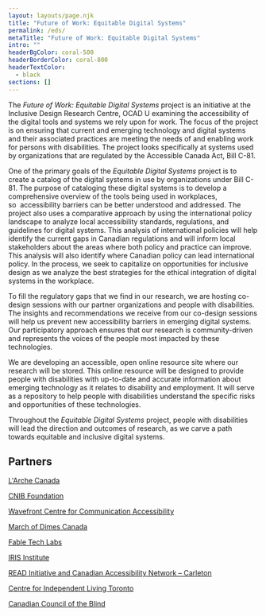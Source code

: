```yaml
---
layout: layouts/page.njk
title: "Future of Work: Equitable Digital Systems"
permalink: /eds/
metaTitle: "Future of Work: Equitable Digital Systems"
intro: ""
headerBgColor: coral-500
headerBorderColor: coral-800
headerTextColor:
  - black
sections: []
---
```

The *Future of Work: Equitable Digital Systems* project is an initiative at the Inclusive Design Research Centre, OCAD U examining the accessibility of the digital tools and systems we rely upon for work. The focus of the project is on ensuring that current and emerging technology and digital systems and their associated practices are meeting the needs of and enabling work for persons with disabilities. The project looks specifically at systems used by organizations that are regulated by the Accessible Canada Act, Bill C-81.

One of the primary goals of the *Equitable Digital Systems* project is to create a catalog of the digital systems in use by organizations under Bill C-81. The purpose of cataloging these digital systems is to develop a comprehensive overview of the tools being used in workplaces, so  accessibility barriers can be better understood and addressed. The project also uses a comparative approach by using the international policy landscape to analyze local accessibility standards, regulations, and guidelines for digital systems. This analysis of international policies will help identify the current gaps in Canadian regulations and will inform local stakeholders about the areas where both policy and practice can improve. This analysis will also identify where Canadian policy can lead international policy. In the process, we seek to capitalize on opportunities for inclusive design as we analyze the best strategies for the ethical integration of digital systems in the workplace.

To fill the regulatory gaps that we find in our research, we are hosting co-design sessions with our partner organizations and people with disabilities. The insights and recommendations we receive from our co-design sessions will help us prevent new accessibility barriers in emerging digital systems. Our participatory approach ensures that our research is community-driven and represents the voices of the people most impacted by these technologies.

We are developing an accessible, open online resource site where our research will be stored. This online resource will be designed to provide people with disabilities with up-to-date and accurate information about emerging technology as it relates to disability and employment. It will serve as a repository to help people with disabilities understand the specific risks and opportunities of these technologies.

Throughout the *Equitable Digital Systems* project, people with disabilities will lead the direction and outcomes of research, as we carve a path towards equitable and inclusive digital systems.

## Partners

[L'Arche Canada](https://larche.ca)

[CNIB Foundation](https://cnib.ca)

[Wavefront Centre for Communication Accessibility](https://wavefrontcentre.ca)

[March of Dimes Canada](https://marchofdimes.ca)

[Fable Tech Labs](https://makeitfable.com)

[IRIS Institute](https://irisinstitute.ca)

[READ Initiative and Canadian Accessibility Network – Carleton](https://carleton.ca/read/can/)

[Centre for Independent Living Toronto](https://cilt.ca)

[Canadian Council of the Blind](https://ccbnational.net)